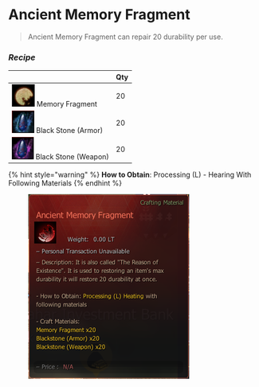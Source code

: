 # Ancient Memory Fragment

> Ancient Memory Fragment can repair 20 durability per use.

### _Recipe_

|                                                                        | Qty |
| ---------------------------------------------------------------------- | --- |
| ![](../../.gitbook/assets/QQ截图20221102190344.png) Memory Fragment      | 20  |
| ![](../../.gitbook/assets/QQ截图20221102190049.png) Black Stone (Armor)  | 20  |
| ![](../../.gitbook/assets/QQ截图20221102190037.png) Black Stone (Weapon) | 20  |

{% hint style="warning" %}
**How to Obtain**: Processing (L) - Hearing With Following Materials
{% endhint %}

<figure><img src="../../.gitbook/assets/QQ截图20221102173949.png" alt=""><figcaption></figcaption></figure>
